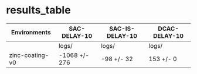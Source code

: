 # results_table
| Environments  |SAC-DELAY-10 |SAC-IS-DELAY-10|DCAC-DELAY-10|
|---------------|-------------|---------------|-------------|
|               |logs/        |logs/          |logs/        |
|zinc-coating-v0|-1068 +/- 276|-98 +/- 32     |153 +/- 0    |
